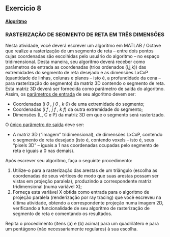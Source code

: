 ## Exercicio 8
#### [Algoritmo](../algoritmos/algoritmos8/triangulo.m)

### RASTERIZAÇÃO DE SEGMENTO DE RETA EM TRÊS DIMENSÕES
Nesta atividade, você deverá escrever um algoritmo em MATLAB / Octave que realize a
rasterização de um segmento de reta – entre dois pontos cujas coordenadas são escolhidas
pelo usuário do algoritmo – no espaço tridimensional. Desta maneira, seu algoritmo deverá
receber como parâmetros de entrada as coordenadas (trios ordenados (i,j,k)) das
extremidades do segmento de reta desejado e as dimensões LxCxP (quantidade de linhas,
colunas e planos – isto é, a profundidade da cena – para rasterização do segmento) da matriz
3D contendo o segmento de reta. Esta matriz 3D deverá ser fornecida como parâmetro de
saída do algoritmo.   
Assim, os <ins>parâmetros de entrada</ins> de seu algoritmo devem ser:   
- Coordenadas (*i 0 , j 0 , k 0*) de uma extremidade do segmento;   
- Coordenadas (*i f , j f , k f*) da outra extremidade do segmento;  
- Dimensões (L, C e P) da matriz 3D em que o segmento será rasterizado.  

O <ins>único parâmetro de saída</ins> deve ser:   
- A matriz 3D (“imagem” tridimensional), de dimensões LxCxP, contendo o segmento de reta
desejado (isto é, contendo voxels – isto é, seus “pixels 3D” – iguais a 1 nas coordenadas
ocupadas pelo segmento de reta e iguais a 0 nas demais).   

Após escrever seu algoritmo, faça o seguinte procedimento:   
1. Utilize-o para a rasterização das arestas de um triângulo (escolha as coordenadas de
seus vértices de modo que suas arestas possam ser vistas em projeção paralela),
produzindo a correspondente matriz tridimensional (numa variável X);   
2. Forneça esta variável X obtida como entrada para o algoritmo de projeção paralela
(renderização por ray tracing) que você escreveu na última atividade, obtendo a
correspondente projeção numa imagem 2D, verificando a funcionalidade de seu
algoritmo de rasterização de segmento de reta e comentando os resultados.   

Repita o procedimento (itens (a) e (b) acima) para um quadrilátero e para um pentágono (não
necessariamente regulares) à sua escolha.
